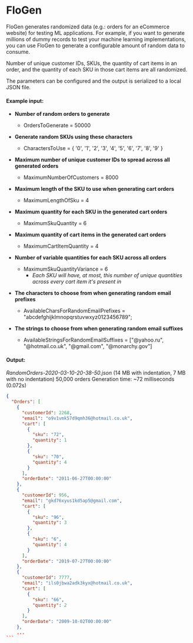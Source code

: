 # FloGen
FloGen generates randomized data (e.g.: orders for an eCommerce website) for testing ML applications. For example, if you want to generate millions of dummy records to test your machine learning implementations, you can use FloGen to generate a configurable amount of random data to consume.

Number of unique customer IDs, SKUs, the quantity of cart items in an order, and the quantity of each SKU in those cart items are all randomized.

The parameters can be configured and the output is serialized to a local JSON file. 

#### Example input:
- **Number of random orders to generate**
  - OrdersToGenerate = 50000
  
- **Generate random SKUs using these characters**
  - CharactersToUse = { '0', '1', '2', '3', '4', '5', '6', '7', '8', '9' }
  
- **Maximum number of unique customer IDs to spread across all generated orders**
  - MaximumNumberOfCustomers = 8000
  
- **Maximum length of the SKU to use when generating cart orders**
  - MaximumLengthOfSku = 4

- **Maximum quantity for each SKU in the generated cart orders**
  - MaximumSkuQuantity = 6

- **Maximum quantity of cart items in the generated cart orders**
  - MaximumCartItemQuantity = 4
  
- **Number of variable quantities for each SKU across all orders**
  - MaximumSkuQuantityVariance = 6
    - *Each SKU will have, at most, this number of unique quantities across every cart item it's present in*

- **The characters to choose from when generating random email prefixes**
  - AvailableCharsForRandomEmailPrefixes = "abcdefghijklmnopqrstuvwxyz0123456789";

- **The strings to choose from when generating random email suffixes**
  - AvailableStringsForRandomEmailSuffixes = ["@yahoo.ru", "@hotmail.co.uk", "@gmail.com", "@monarchy.gov"]

#### Output:
*RandomOrders-2020-03-10-20-38-50.json* (14 MB with indentation, 7 MB with no indentation)
50,000 orders
Generation time: ~72 milliseconds (0.072s)
````JSON
{
  "Orders": [
    {
      "customerId": 2268,
      "email": "o9v1vmk57d9qmh36@hotmail.co.uk",
      "cart": [
        {
          "sku": "72",
          "quantity": 1
        },
        {
          "sku": "70",
          "quantity": 4
        }
      ],
      "orderDate": "2011-06-27T00:00:00"
    },
    {
      "customerId": 956,
      "email": "gkd76xyus1kd5ap5@gmail.com",
      "cart": [
        {
          "sku": "96",
          "quantity": 3
        },
        {
          "sku": "6",
          "quantity": 4
        }
      ],
      "orderDate": "2019-07-27T00:00:00"
    },
    {
      "customerId": 7777,
      "email": "ils0jbwa2adk3kyx@hotmail.co.uk",
      "cart": [
        {
          "sku": "66",
          "quantity": 2
        }
      ],
      "orderDate": "2009-10-02T00:00:00"
    },
    ...
```

